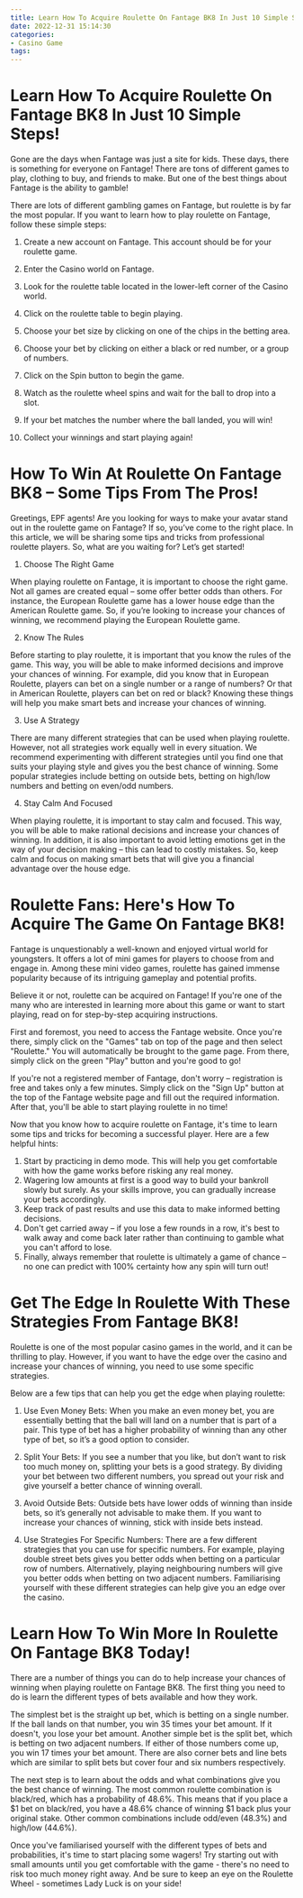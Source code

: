 ```yaml
---
title: Learn How To Acquire Roulette On Fantage BK8 In Just 10 Simple Steps! 
date: 2022-12-31 15:14:30
categories:
- Casino Game
tags:
---
```



#  Learn How To Acquire Roulette On Fantage BK8 In Just 10 Simple Steps! 

Gone are the days when Fantage was just a site for kids. These days, there is something for everyone on Fantage! There are tons of different games to play, clothing to buy, and friends to make. But one of the best things about Fantage is the ability to gamble!

There are lots of different gambling games on Fantage, but roulette is by far the most popular. If you want to learn how to play roulette on Fantage, follow these simple steps:

1. Create a new account on Fantage. This account should be for your roulette game.

2. Enter the Casino world on Fantage.

3. Look for the roulette table located in the lower-left corner of the Casino world.

4. Click on the roulette table to begin playing.

5. Choose your bet size by clicking on one of the chips in the betting area.

6. Choose your bet by clicking on either a black or red number, or a group of numbers.

7. Click on the Spin button to begin the game.
8. Watch as the roulette wheel spins and wait for the ball to drop into a slot.
9. If your bet matches the number where the ball landed, you will win!
10. Collect your winnings and start playing again!

#  How To Win At Roulette On Fantage BK8 – Some Tips From The Pros!

Greetings, EPF agents! Are you looking for ways to make your avatar stand out in the roulette game on Fantage? If so, you’ve come to the right place. In this article, we will be sharing some tips and tricks from professional roulette players. So, what are you waiting for? Let’s get started!

1. Choose The Right Game

When playing roulette on Fantage, it is important to choose the right game. Not all games are created equal – some offer better odds than others. For instance, the European Roulette game has a lower house edge than the American Roulette game. So, if you’re looking to increase your chances of winning, we recommend playing the European Roulette game.

2. Know The Rules

Before starting to play roulette, it is important that you know the rules of the game. This way, you will be able to make informed decisions and improve your chances of winning. For example, did you know that in European Roulette, players can bet on a single number or a range of numbers? Or that in American Roulette, players can bet on red or black? Knowing these things will help you make smart bets and increase your chances of winning.

3. Use A Strategy

There are many different strategies that can be used when playing roulette. However, not all strategies work equally well in every situation. We recommend experimenting with different strategies until you find one that suits your playing style and gives you the best chance of winning. Some popular strategies include betting on outside bets, betting on high/low numbers and betting on even/odd numbers.

4. Stay Calm And Focused

When playing roulette, it is important to stay calm and focused. This way, you will be able to make rational decisions and increase your chances of winning. In addition, it is also important to avoid letting emotions get in the way of your decision making – this can lead to costly mistakes. So, keep calm and focus on making smart bets that will give you a financial advantage over the house edge.

#  Roulette Fans: Here's How To Acquire The Game On Fantage BK8!

Fantage is unquestionably a well-known and enjoyed virtual world for youngsters. It offers a lot of mini games for players to choose from and engage in. Among these mini video games, roulette has gained immense popularity because of its intriguing gameplay and potential profits. 

Believe it or not, roulette can be acquired on Fantage! If you're one of the many who are interested in learning more about this game or want to start playing, read on for step-by-step acquiring instructions. 

First and foremost, you need to access the Fantage website. Once you're there, simply click on the "Games" tab on top of the page and then select "Roulette." You will automatically be brought to the game page. From there, simply click on the green "Play" button and you're good to go! 

If you're not a registered member of Fantage, don't worry – registration is free and takes only a few minutes. Simply click on the "Sign Up" button at the top of the Fantage website page and fill out the required information. After that, you'll be able to start playing roulette in no time! 

Now that you know how to acquire roulette on Fantage, it's time to learn some tips and tricks for becoming a successful player. Here are a few helpful hints: 

1) Start by practicing in demo mode. This will help you get comfortable with how the game works before risking any real money. 
2) Wagering low amounts at first is a good way to build your bankroll slowly but surely. As your skills improve, you can gradually increase your bets accordingly. 
3) Keep track of past results and use this data to make informed betting decisions. 
4) Don't get carried away – if you lose a few rounds in a row, it's best to walk away and come back later rather than continuing to gamble what you can't afford to lose. 
5) Finally, always remember that roulette is ultimately a game of chance – no one can predict with 100% certainty how any spin will turn out!

#  Get The Edge In Roulette With These Strategies From Fantage BK8!

Roulette is one of the most popular casino games in the world, and it can be thrilling to play. However, if you want to have the edge over the casino and increase your chances of winning, you need to use some specific strategies.

Below are a few tips that can help you get the edge when playing roulette:

1) Use Even Money Bets: When you make an even money bet, you are essentially betting that the ball will land on a number that is part of a pair. This type of bet has a higher probability of winning than any other type of bet, so it’s a good option to consider.

2) Split Your Bets: If you see a number that you like, but don’t want to risk too much money on, splitting your bets is a good strategy. By dividing your bet between two different numbers, you spread out your risk and give yourself a better chance of winning overall.

3) Avoid Outside Bets: Outside bets have lower odds of winning than inside bets, so it’s generally not advisable to make them. If you want to increase your chances of winning, stick with inside bets instead.

4) Use Strategies For Specific Numbers: There are a few different strategies that you can use for specific numbers. For example, playing double street bets gives you better odds when betting on a particular row of numbers. Alternatively, playing neighbouring numbers will give you better odds when betting on two adjacent numbers. Familiarising yourself with these different strategies can help give you an edge over the casino.

#  Learn How To Win More In Roulette On Fantage BK8 Today!

There are a number of things you can do to help increase your chances of winning when playing roulette on Fantage BK8. The first thing you need to do is learn the different types of bets available and how they work.

The simplest bet is the straight up bet, which is betting on a single number. If the ball lands on that number, you win 35 times your bet amount. If it doesn't, you lose your bet amount. Another simple bet is the split bet, which is betting on two adjacent numbers. If either of those numbers come up, you win 17 times your bet amount. There are also corner bets and line bets which are similar to split bets but cover four and six numbers respectively.

The next step is to learn about the odds and what combinations give you the best chance of winning. The most common roulette combination is black/red, which has a probability of 48.6%. This means that if you place a $1 bet on black/red, you have a 48.6% chance of winning $1 back plus your original stake. Other common combinations include odd/even (48.3%) and high/low (44.6%).

Once you've familiarised yourself with the different types of bets and probabilities, it's time to start placing some wagers! Try starting out with small amounts until you get comfortable with the game - there's no need to risk too much money right away. And be sure to keep an eye on the Roulette Wheel - sometimes Lady Luck is on your side!